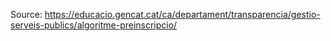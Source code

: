 Source: https://educacio.gencat.cat/ca/departament/transparencia/gestio-serveis-publics/algoritme-preinscripcio/